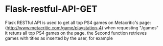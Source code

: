 # Flask-restful-API-GET
Flask RESTful API is used to get all top PS4 games on Metacritic's page: (http://www.metacritic.com/game/playstation-4) when requesting "/games"
it retuns all top PS4 games on the page.
the Second function retrieves games with titles as inserted by the user, for example
